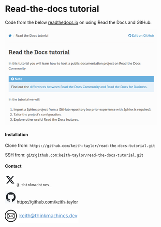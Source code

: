 # Read-the-docs tutorial

Code from the below [readthedocs.io](https://docs.readthedocs.io/en/stable/tutorial/index.html)  on using Read the Docs and GitHub.

<img src="img/rtd_tutorial_title.png" style="zoom:100%;" />

#### Installation

Clone from: `https://github.com/keith-taylor/read-the-docs-tutorial.git`

SSH from: `git@github.com:keith-taylor/read-the-docs-tutorial.git`

#### Contact

![twitter](img/twitter.png) `@_thinkmachines_`

![github](img/github.png) https://github.com/keith-taylor 

![](img/email.png) 

 

